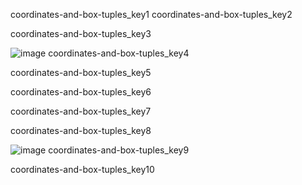 coordinates-and-box-tuples_key1
coordinates-and-box-tuples_key2


coordinates-and-box-tuples_key3


![image](assets/000004.jpg)
coordinates-and-box-tuples_key4


coordinates-and-box-tuples_key5


coordinates-and-box-tuples_key6


coordinates-and-box-tuples_key7


coordinates-and-box-tuples_key8


![image](assets/000096.jpg)
coordinates-and-box-tuples_key9


coordinates-and-box-tuples_key10
